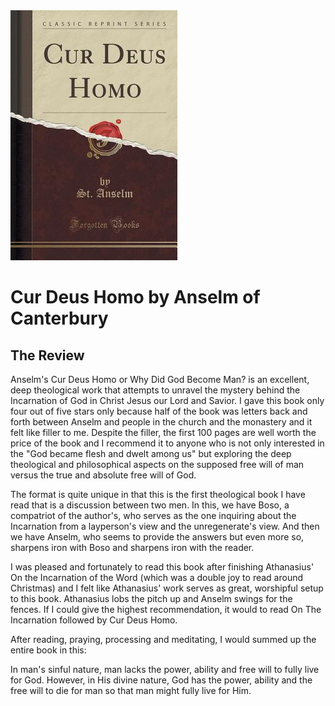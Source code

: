<img class="intro-right" src="../images/book-cur-deus-homo-anselm.jpg">

# Cur Deus Homo by Anselm of Canterbury

## The Review

Anselm's Cur Deus Homo or Why Did God Become Man? is an excellent, deep theological work that attempts to unravel the mystery behind the Incarnation of God in Christ Jesus our Lord and Savior. I gave this book only four out of five stars only because half of the book was letters back and forth between Anselm and people in the church and the monastery and it felt like filler to me. Despite the filler, the first 100 pages are well worth the price of the book and I recommend it to anyone who is not only interested in the "God became flesh and dwelt among us" but exploring the deep theological and philosophical aspects on the supposed free will of man versus the true and absolute free will of God.

The format is quite unique in that this is the first theological book I have read that is a discussion between two men. In this, we have Boso, a compatriot of the author's, who serves as the one inquiring about the Incarnation from a layperson's view and the unregenerate's view. And then we have Anselm, who seems to provide the answers but even more so, sharpens iron with Boso and sharpens iron with the reader.

I was pleased and fortunately to read this book after finishing Athanasius' On the Incarnation of the Word (which was a double joy to read around Christmas) and I felt like Athanasius' work serves as great, worshipful setup to this book. Athanasius lobs the pitch up and Anselm swings for the fences. If I could give the highest recommendation, it would to read On The Incarnation followed by Cur Deus Homo.

After reading, praying, processing and meditating, I would summed up the entire book in this:

In man's sinful nature, man lacks the power, ability and free will to fully live for God. However, in His divine nature, God has the power, ability and the free will to die for man so that man might fully live for Him.
